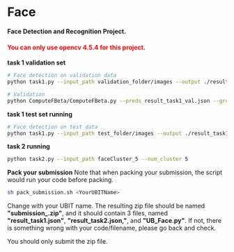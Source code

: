 # Face
**Face Detection and Recognition Project.**
#### <font color=red>You can only use opencv 4.5.4 for this project.</font>


**task 1 validation set**
```bash
# Face detection on validation data
python task1.py --input_path validation_folder/images --output ./result_task1_val.json

# Validation
python ComputeFBeta/ComputeFBeta.py --preds result_task1_val.json --groundtruth validation_folder/ground-truth.json
```

**task 1 test set running**

```bash
# Face detection on test data
python task1.py --input_path test_folder/images --output ./result_task1.json
```

**task 2 running**
```bash
python task2.py --input_path faceCluster_5 --num_cluster 5
```

**Pack your submission**
Note that when packing your submission, the script would run your code before packing.
```bash
sh pack_submission.sh <YourUBITName>
```
Change **<YourUBITName>** with your UBIT name.
The resulting zip file should be named **"submission\_<YourUBITName>.zip"**, and it should contain 3 files, named **"result_task1.json"**, **"result_task2.json,"**, and **"UB\_Face.py"**. If not, there is something wrong with your code/filename, please go back and check.

You should only submit the zip file.
